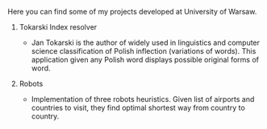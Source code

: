 Here you can find some of my projects developed at University of Warsaw.

1. Tokarski Index resolver 
   - Jan Tokarski is the author of widely used in linguistics and computer science classification of Polish inflection (variations of words). This application given any Polish word displays possible original forms of word.

2. Robots
   - Implementation of three robots heuristics. Given list of airports and countries to visit, they find optimal shortest way from country to country.
